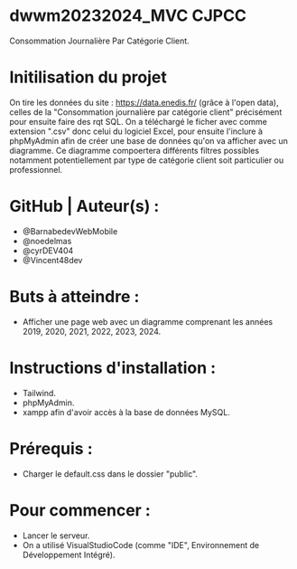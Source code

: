 

# dwwm20232024_MVC CJPCC
Consommation Journalière Par Catégorie Client.

# Initilisation du projet
On tire les données du site : https://data.enedis.fr/ (grâce à l'open data), celles de la "Consommation journalière par catégorie client" précisément pour ensuite faire des rqt SQL.
On a téléchargé le ficher avec comme extension ".csv" donc celui du logiciel Excel, pour ensuite l'inclure à phpMyAdmin afin de créer une base de données qu'on va afficher avec un diagramme.
Ce diagramme compoertera différents filtres possibles notamment potentiellement par type de catégorie client soit particulier ou professionnel.

# GitHub | Auteur(s) : 

- @BarnabedevWebMobile
- @noedelmas
- @cyrDEV404
- @Vincent48dev

# Buts à atteindre :

- Afficher une page web avec un diagramme comprenant les années 2019, 2020, 2021, 2022, 2023, 2024.

# Instructions d'installation :

- Tailwind.
- phpMyAdmin.
- xampp afin d'avoir accès à la base de données MySQL.

# Prérequis :

- Charger le default.css dans le dossier "public".

# Pour commencer :

- Lancer le serveur.
- On a utilisé VisualStudioCode (comme "IDE", Environnement de Développement Intégré).
